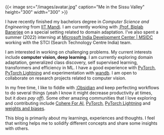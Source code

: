 # 

{{< image src="/images/avatar.jpg" caption="Me in the Sissu Valley" height="300" width="300" >}}

I have recently finished my bachelors degree in *Computer Science and Engineering* from [IIT Mandi](https://www.iitmandi.ac.in/). I am currently working with [:Prof. Biplab Banerjee](https://biplab-banerjee.github.io/index.html) on a special setting related to domain adaptation. I've also spent a summer (2022) interning at [Microsoft India Development Center | MSIDC](https://www.microsoft.com/en-in/msidc) working with the STCI (Search Technology Centre India) team.

I am interested in working on challenging problems. My current interests include **computer vision, deep learning**. I am currently exploring domain adaptation, generalized class discovery, self supervised learning, transformers and efficiency in ML. I have a good experience with [PyTorch](https://pytorch.org/), [PyTorch Lightning](https://www.pytorchlightning.ai/index.html) and experimentation with [wandb](https://wandb.ai). I am open to collaborate on research projects related to computer vision.

In my free time, I like to fiddle with [:Obsidian](https://obsidian.md/) and keep perfecting workflows to do several things (yeah I know it might decrease productivity at times, but it *does pay off*). Some other amazing communities that I love exploring and contributing include [Cohere For AI](https://cohere.for.ai/), [PyTorch](https://pytorch.org/), [PyTorch Lightning](https://www.pytorchlightning.ai/index.html) and [weights and biases](https://wandb.ai).

This blog is primarily about my learnings, experiences and thoughts. I feel that writing helps me to solidify different concepts and share some insights with others.
